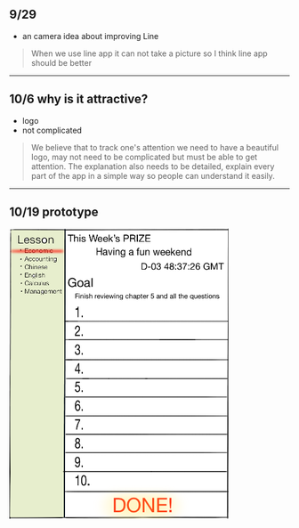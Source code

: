 ## 9/29
- an camera idea about improving Line 
> When we use line app it can not take a picture so I think line app should be better 
---

## 10/6 why is it attractive?

  - logo
  - not complicated

> We believe that to track one's attention we need to have a beautiful logo, may not need to be complicated but must be able to get attention. The explanation also needs to be detailed, explain every part of the app in a simple way so people can understand it easily.
---

## 10/19 prototype
![prototype](App.tif)